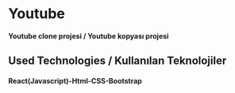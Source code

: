 ﻿<h1>Youtube</h1>
<h4> Youtube clone projesi / Youtube kopyası projesi</h4>


<h2>Used Technologies / Kullanılan Teknolojiler</h2>
<h4>React(Javascript)-Html-CSS-Bootstrap</h4>

 
 
